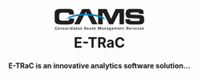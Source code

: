 
<h1 align="center">
    <img alt="CAMS_logo" title="CAMS" src="https://github.com/BrianRuizy/cams/blob/master/camslogo.png" width="180"> </br>
    E-TRaC
</h1>

<h4 align="center">
E-TRaC is an innovative analytics software solution...
</h4>

